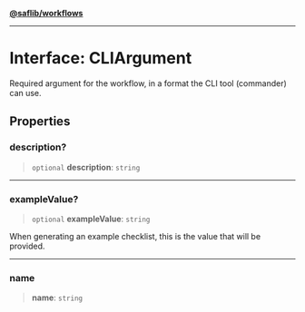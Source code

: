 [**@saflib/workflows**](../index.md)

***

# Interface: CLIArgument

Required argument for the workflow, in a format the CLI tool (commander) can use.

## Properties

### description?

> `optional` **description**: `string`

***

### exampleValue?

> `optional` **exampleValue**: `string`

When generating an example checklist, this is the value that will be provided.

***

### name

> **name**: `string`

